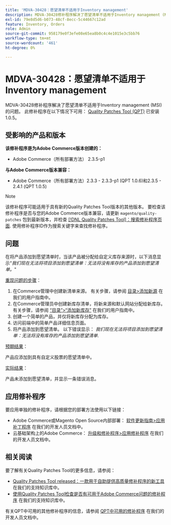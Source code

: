 ```yaml
---
title: 'MDVA-30428：愿望清单不适用于Inventory management'
description: MDVA-30428修补程序解决了愿望清单不适用于Inventory management (MSI)的问题。 安装[Quality Patches Tool (QPT)](/help/announcements/adobe-commerce-announcements/magento-quality-patches-released-new-tool-to-self-serve-quality-patches.md) 1.0.5后，即可使用此修补程序。
exl-id: 79e8d5d6-b073-48cf-8ecc-5c44667c12ad
feature: Inventory, Orders
role: Admin
source-git-commit: 958179e0f3efe08e65ea8b0c4c4e1015e3c5bb76
workflow-type: tm+mt
source-wordcount: '461'
ht-degree: 0%

---
```


# MDVA-30428：愿望清单不适用于Inventory management

MDVA-30428修补程序解决了愿望清单不适用于Inventory management (MSI)的问题。 此修补程序在以下情况下可用： [Quality Patches Tool (QPT)](/help/announcements/adobe-commerce-announcements/magento-quality-patches-released-new-tool-to-self-serve-quality-patches.md) 已安装1.0.5。

## 受影响的产品和版本

**该修补程序是为Adobe Commerce版本创建的：**

* Adobe Commerce（所有部署方法） 2.3.5-p1

**与Adobe Commerce版本兼容：**

* Adobe Commerce（所有部署方法）2.3.3 - 2.3.3-p1 (QPT 1.0.6)和2.3.5 - 2.4.1 (QPT 1.0.5)

>[!NOTE]
>
>该修补程序可能适用于具有新的Quality Patches Tool版本的其他版本。 要检查该修补程序是否与您的Adobe Commerce版本兼容，请更新 `magento/quality-patches` 包到最新版本，并检查 [[!DNL Quality Patches Tool]：搜索修补程序页面](https://devdocs.magento.com/quality-patches/tool.html#patch-grid). 使用修补程序ID作为搜索关键字来查找修补程序。

## 问题

在将产品添加到愿望清单时，当该产品被分配给自定义库存来源时，以下消息显示“*我们现在无法将项目添加到愿望清单：无法将没有库存的产品添加到愿望清单。*&quot;

<u>重现问题的步骤</u>：

1. 在Commerce管理中创建新清单来源。 有关步骤，请参阅 [目录>添加新源](https://docs.magento.com/user-guide/catalog/inventory-sources-add.html?itm_source=merchdocs&amp;itm_medium=search_page&amp;itm_campaign=federated_search&amp;itm_term=new%20inventory%20source) 在我们的用户指南中。
1. 在Commerce管理员中创建新库存清单，将新来源和默认网站分配给新库存。 有关步骤，请参阅 [“目录”>“添加新库存”](https://docs.magento.com/user-guide/catalog/inventory-stock-add.html#add-new-stock) 在我们的用户指南中。
1. 创建一个简单的产品，并仅将新库存分配为库存。
1. 访问前端中的简单产品详细信息页面。
1. 将产品添加到愿望清单。 以下错误显示： *我们现在无法将项目添加到愿望清单：无法将没有库存的产品添加到愿望清单*.

<u>预期结果</u>：

产品应添加到具有自定义股票的愿望清单中。

<u>实际结果</u>：

产品未添加到愿望清单，并显示一条错误消息。

## 应用修补程序

要应用单独的修补程序，请根据您的部署方法使用以下链接：

* Adobe Commerce或Magento Open Source内部部署： [软件更新指南>应用补丁程序](https://devdocs.magento.com/guides/v2.4/comp-mgr/patching/mqp.html) 在我们的开发人员文档中。
* 云基础架构上的Adobe Commerce： [升级和修补程序>应用修补程序](https://devdocs.magento.com/cloud/project/project-patch.html) 在我们的开发人员文档中。

## 相关阅读

要了解有关Quality Patches Tool的更多信息，请参阅：

* [Quality Patches Tool released：一款用于自助提供高质量修补程序的新工具](/help/announcements/adobe-commerce-announcements/magento-quality-patches-released-new-tool-to-self-serve-quality-patches.md) 在我们的支持知识库中。
* [使用Quality Patches Tool检查是否有可用于Adobe Commerce问题的修补程序](/help/support-tools/patches-available-in-qpt-tool/check-patch-for-magento-issue-with-magento-quality-patches.md) 在我们的支持知识库中。

有关QPT中可用的其他修补程序的信息，请参阅 [QPT中可用的修补程序](https://devdocs.magento.com/quality-patches/tool.html#patch-grid) 在我们的开发人员文档中。
